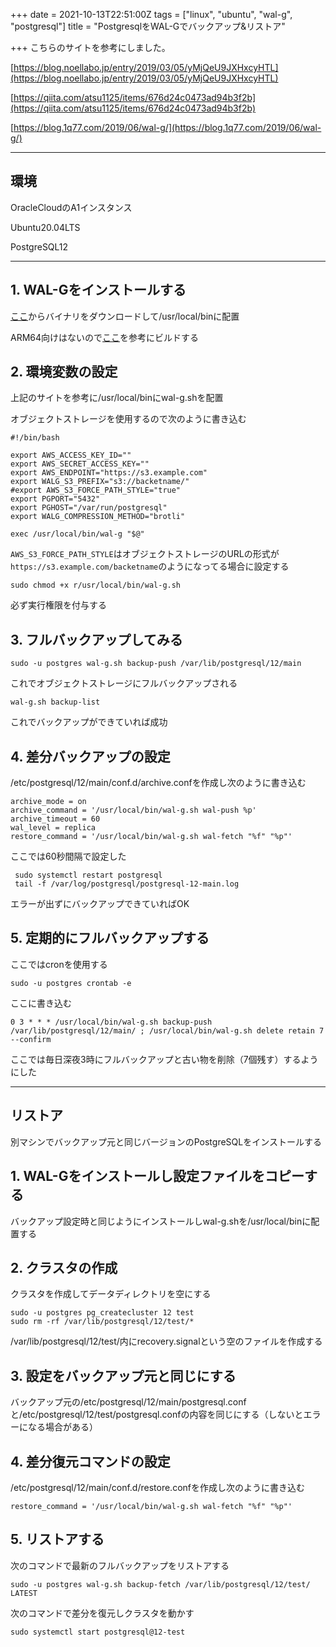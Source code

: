 +++
date = 2021-10-13T22:51:00Z
tags = ["linux", "ubuntu", "wal-g", "postgresql"]
title = "PostgresqlをWAL-Gでバックアップ&リストア"

+++
こちらのサイトを参考にしました。

[https://blog.noellabo.jp/entry/2019/03/05/yMjQeU9JXHxcyHTL](https://blog.noellabo.jp/entry/2019/03/05/yMjQeU9JXHxcyHTL)

[https://qiita.com/atsu1125/items/676d24c0473ad94b3f2b](https://qiita.com/atsu1125/items/676d24c0473ad94b3f2b)

[https://blog.1q77.com/2019/06/wal-g/](https://blog.1q77.com/2019/06/wal-g/)

***

## 環境

OracleCloudのA1インスタンス

Ubuntu20.04LTS

PostgreSQL12

***

## 1. WAL-Gをインストールする

[ここ](https://github.com/wal-g/wal-g/releases)からバイナリをダウンロードして/usr/local/binに配置

ARM64向けはないので[ここ](https://github.com/wal-g/wal-g/blob/master/docs/PostgreSQL.md)を参考にビルドする

## 2. 環境変数の設定

上記のサイトを参考に/usr/local/binにwal-g.shを配置

オブジェクトストレージを使用するので次のように書き込む

    #!/bin/bash
    
    export AWS_ACCESS_KEY_ID=""
    export AWS_SECRET_ACCESS_KEY=""
    export AWS_ENDPOINT="https://s3.example.com"
    export WALG_S3_PREFIX="s3://backetname/"
    #export AWS_S3_FORCE_PATH_STYLE="true"
    export PGPORT="5432"
    export PGHOST="/var/run/postgresql"
    export WALG_COMPRESSION_METHOD="brotli"
    
    exec /usr/local/bin/wal-g "$@"

`AWS_S3_FORCE_PATH_STYLE`はオブジェクトストレージのURLの形式が`https://s3.example.com/backetname`のようになってる場合に設定する

    sudo chmod +x r/usr/local/bin/wal-g.sh

必ず実行権限を付与する

## 3. フルバックアップしてみる

    sudo -u postgres wal-g.sh backup-push /var/lib/postgresql/12/main

これでオブジェクトストレージにフルバックアップされる

    wal-g.sh backup-list

これでバックアップができていれば成功

## 4. 差分バックアップの設定

/etc/postgresql/12/main/conf.d/archive.confを作成し次のように書き込む

    archive_mode = on                                 
    archive_command = '/usr/local/bin/wal-g.sh wal-push %p'  
    archive_timeout = 60
    wal_level = replica
    restore_command = '/usr/local/bin/wal-g.sh wal-fetch "%f" "%p"'

ここでは60秒間隔で設定した

     sudo systemctl restart postgresql
     tail -f /var/log/postgresql/postgresql-12-main.log

エラーが出ずにバックアップできていればOK

## 5. 定期的にフルバックアップする

ここではcronを使用する

    sudo -u postgres crontab -e

ここに書き込む

    0 3 * * * /usr/local/bin/wal-g.sh backup-push /var/lib/postgresql/12/main/ ; /usr/local/bin/wal-g.sh delete retain 7 --confirm

ここでは毎日深夜3時にフルバックアップと古い物を削除（7個残す）するようにした

***

## リストア

別マシンでバックアップ元と同じバージョンのPostgreSQLをインストールする

## 1. WAL-Gをインストールし設定ファイルをコピーする

バックアップ設定時と同じようにインストールしwal-g.shを/usr/local/binに配置する

## 2. クラスタの作成

クラスタを作成してデータディレクトリを空にする

    sudo -u postgres pg_createcluster 12 test
    sudo rm -rf /var/lib/postgresql/12/test/*

/var/lib/postgresql/12/test/内にrecovery.signalという空のファイルを作成する

## 3. 設定をバックアップ元と同じにする

バックアップ元の/etc/postgresql/12/main/postgresql.confと/etc/postgresql/12/test/postgresql.confの内容を同じにする（しないとエラーになる場合がある）

## 4. 差分復元コマンドの設定

/etc/postgresql/12/main/conf.d/restore.confを作成し次のように書き込む

    restore_command = '/usr/local/bin/wal-g.sh wal-fetch "%f" "%p"'

## 5. リストアする

次のコマンドで最新のフルバックアップをリストアする

    sudo -u postgres wal-g.sh backup-fetch /var/lib/postgresql/12/test/ LATEST

次のコマンドで差分を復元しクラスタを動かす

    sudo systemctl start postgresql@12-test